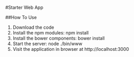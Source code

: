 #Starter Web App

##How To Use
1. Download the code
2. Install the npm modules: npm install
3. Install the bower components: bower install
4. Start the server: node ./bin/www
5. Visit the application in browser at http://localhost:3000